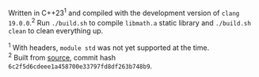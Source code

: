 <!----------------------------------------------------------------------------->

Written in C++23<sup>1</sup> and compiled with the development version of
`clang 19.0.0`.<sup>2</sup> Run `./build.sh` to compile `libmath.a` static
library and `./build.sh clean` to clean everything up.

<sup>1</sup> With headers, `module std` was not yet supported at the time.<br>
<sup>2</sup> Built from
<a href="https://github.com/llvm/llvm-project.git">source</a>, commit hash
`6c2f5d6cdeee1a458700e33797fd8df263b748b9`.

<!----------------------------------------------------------------------------->
